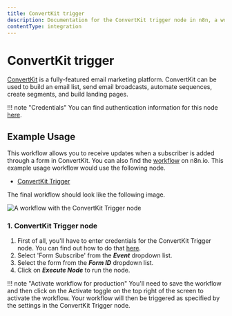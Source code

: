 ```yaml
---
title: ConvertKit trigger
description: Documentation for the ConvertKit trigger node in n8n, a workflow automation platform. Includes details of operations and configuration, and links to examples and credentials information.
contentType: integration
---
```


# ConvertKit trigger

[ConvertKit](https://www.convertkit.com/) is a fully-featured email marketing platform. ConvertKit can be used to build an email list, send email broadcasts, automate sequences, create segments, and build landing pages.

!!! note "Credentials"
    You can find authentication information for this node [here](/integrations/builtin/credentials/convertkit/).


## Example Usage

This workflow allows you to receive updates when a subscriber is added through a form in ConvertKit. You can also find the [workflow](https://n8n.io/workflows/644) on n8n.io. This example usage workflow would use the following node.

- [ConvertKit Trigger]()

The final workflow should look like the following image.

![A workflow with the ConvertKit Trigger node](/_images/integrations/builtin/trigger-nodes/convertkittrigger/workflow.png)

### 1. ConvertKit Trigger node

1. First of all, you'll have to enter credentials for the ConvertKit Trigger node. You can find out how to do that [here](/integrations/builtin/credentials/convertkit/).
2. Select 'Form Subscribe' from the ***Event*** dropdown list.
3. Select the form from the ***Form ID*** dropdown list.
4. Click on ***Execute Node*** to run the node.

!!! note "Activate workflow for production"
    You'll need to save the workflow and then click on the Activate toggle on the top right of the screen to activate the workflow. Your workflow will then be triggered as specified by the settings in the ConvertKit Trigger node.


